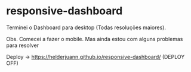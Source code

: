 # responsive-dashboard

Terminei o Dashboard para desktop (Todas resoluções maiores).

Obs. Comecei a fazer o mobile. Mas ainda estou com alguns problemas para resolver

Deploy -> https://helderjuann.github.io/responsive-dashboard/ (DEPLOY OFF)
